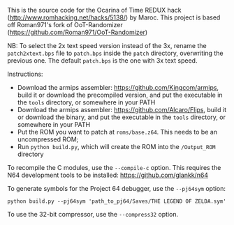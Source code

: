 This is the source code for the Ocarina of Time REDUX hack (http://www.romhacking.net/hacks/5138/) by Maroc. This project is based off Roman971's fork of OoT-Randomizer (https://github.com/Roman971/OoT-Randomizer)

NB: To select the 2x text speed version instead of the 3x, rename the `patch2xtext.bps` file to `patch.bps` inside the `patch` directory, overwriting the previous one. The default `patch.bps` is the one with 3x text speed.

Instructions:

- Download the armips assembler: <https://github.com/Kingcom/armips>, build it or download the precompiled version, and put the executable in the `tools` directory, or somewhere in your PATH
- Download the armips assembler: <https://github.com/Alcaro/Flips>, build it or download the binary, and put the executable in the `tools` directory, or somewhere in your PATH
- Put the ROM you want to patch at `roms/base.z64`. This needs to be an uncompressed ROM;
- Run `python build.py`, which will create the ROM into the `/Output_ROM` directory

To recompile the C modules, use the `--compile-c` option. This requires the N64 development tools to be installed: <https://github.com/glankk/n64>

To generate symbols for the Project 64 debugger, use the `--pj64sym` option:

    python build.py --pj64sym 'path_to_pj64/Saves/THE LEGEND OF ZELDA.sym'
	
To use the 32-bit compressor, use the `--compress32` option.
